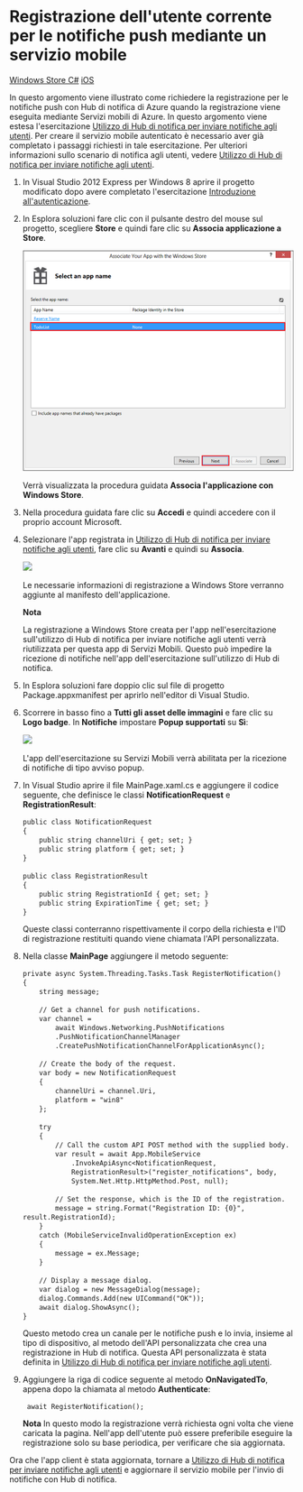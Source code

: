 <properties  linkid="notification-hubs-how-to-guides-howto-register-user-with-mobile-service-windowsphonedotnet" urlDisplayName="Notify Windows Store app users by using Mobile Services" pageTitle="Register the current user for push notifications by using a mobile service - Notification Hubs" metaKeywords="Azure registering application, Notification Hubs, Azure push notifications, push notification Windows Store app" description="Learn how to request push notification registration in a Windows Store app with Azure Notification Hubs when registeration is performed by Azure Mobile Services." metaCanonical="" services="mobile-services,notification-hubs" documentationCenter="" title="Register the current user for push notifications by using a mobile service" authors="" solutions="" manager="" editor="" />

# Registrazione dell'utente corrente per le notifiche push mediante un servizio mobile

[Windows Store C#](/en-us/documentation/articles/notification-hubs-windows-store-mobile-services-register-user-push-notifications) [iOS](/en-us/documentation/articles/notification-hubs-ios-mobile-services-register-user-push-notifications)


In questo argomento viene illustrato come richiedere la registrazione per le notifiche push con Hub di notifica di Azure quando la registrazione viene eseguita mediante Servizi mobili di Azure. In questo argomento viene estesa l'esercitazione [Utilizzo di Hub di notifica per inviare notifiche agli utenti](/en-us/manage/services/notification-hubs/notify-users). Per creare il servizio mobile autenticato è necessario aver già completato i passaggi richiesti in tale esercitazione. Per ulteriori informazioni sullo scenario di notifica agli utenti, vedere [Utilizzo di Hub di notifica per inviare notifiche agli utenti](/en-us/manage/services/notification-hubs/notify-users).

1.  In Visual Studio 2012 Express per Windows 8 aprire il progetto modificato dopo avere completato l'esercitazione [Introduzione all'autenticazione](/en-us/develop/mobile/tutorials/get-started-with-users-dotnet/).

2.  In Esplora soluzioni fare clic con il pulsante destro del mouse sul progetto, scegliere **Store** e quindi fare clic su **Associa applicazione a Store**.

 	![](./media/notification-hubs-windows-store-mobile-services-register-user-push-notifications/mobile-services-select-app-name.png) 

	Verrà visualizzata la procedura guidata **Associa l'applicazione con Windows Store**.
 
3.  Nella procedura guidata fare clic su **Accedi** e quindi accedere con il proprio account Microsoft.

4.  Selezionare l'app registrata in [Utilizzo di Hub di notifica per inviare notifiche agli utenti](/en-us/manage/services/notification-hubs/notify-users), fare clic su **Avanti** e quindi su **Associa**.
    
	![][2]

	Le necessarie informazioni di registrazione a Windows Store verranno aggiunte al manifesto dell'applicazione.  
    
    <div  class="dev-callout" markdown="1">

	**Nota**

	La registrazione a Windows Store creata per l'app nell'esercitazione sull'utilizzo di Hub di notifica per inviare notifiche agli utenti verrà riutilizzata per questa app di Servizi Mobili. Questo può impedire la ricezione di notifiche nell'app dell'esercitazione sull'utilizzo di Hub di notifica.

5.  In Esplora soluzioni fare doppio clic sul file di progetto Package.appxmanifest per aprirlo nell'editor di Visual Studio.

6.  Scorrere in basso fino a **Tutti gli asset delle immagini** e fare clic su **Logo badge**. In **Notifiche** impostare **Popup supportati** su **Sì**:
    
	![][3]
    
    L'app dell'esercitazione su Servizi Mobili verrà abilitata per la ricezione di notifiche di tipo avviso popup.

7.  In Visual Studio aprire il file MainPage.xaml.cs e aggiungere il codice seguente, che definisce le classi **NotificationRequest** e **RegistrationResult**:
    
        public class NotificationRequest
        {
            public string channelUri { get; set; }
            public string platform { get; set; }
        }

        public class RegistrationResult
        {
            public string RegistrationId { get; set; }
            public string ExpirationTime { get; set; }
        }
    
    Queste classi conterranno rispettivamente il corpo della richiesta e l'ID di registrazione restituiti quando viene chiamata l'API personalizzata.

8.  Nella classe **MainPage** aggiungere il metodo seguente:
    
        private async System.Threading.Tasks.Task RegisterNotification()
        {
            string message;

            // Get a channel for push notifications.
            var channel =
                await Windows.Networking.PushNotifications
                .PushNotificationChannelManager
                .CreatePushNotificationChannelForApplicationAsync();

            // Create the body of the request.
            var body = new NotificationRequest 
            {
                channelUri = channel.Uri, 
                platform = "win8" 
            }; 

            try
            {
                // Call the custom API POST method with the supplied body.
                var result = await App.MobileService
                    .InvokeApiAsync<NotificationRequest, 
                    RegistrationResult>("register_notifications", body,
                    System.Net.Http.HttpMethod.Post, null);

                // Set the response, which is the ID of the registration.
                message = string.Format("Registration ID: {0}", result.RegistrationId);
            }
            catch (MobileServiceInvalidOperationException ex)
            {
                message = ex.Message;
            }

            // Display a message dialog.
            var dialog = new MessageDialog(message);
            dialog.Commands.Add(new UICommand("OK"));
            await dialog.ShowAsync();
        }
    
    Questo metodo crea un canale per le notifiche push e lo invia, insieme al tipo di dispositivo, al metodo dell'API personalizzata che crea una registrazione in Hub di notifica. Questa API personalizzata è stata definita in [Utilizzo di Hub di notifica per inviare notifiche agli utenti](/en-us/manage/services/notification-hubs/notify-users).

9.  Aggiungere la riga di codice seguente al metodo **OnNavigatedTo**, appena dopo la chiamata al metodo **Authenticate**:
    
         await RegisterNotification();
    

	**Nota**
	In questo modo la registrazione verrà richiesta ogni volta che viene caricata la pagina. Nell'app dell'utente può essere preferibile eseguire la registrazione solo su base periodica, per verificare che sia aggiornata.

Ora che l'app client è stata aggiornata, tornare a [Utilizzo di Hub di notifica per inviare notifiche agli utenti](/en-us/manage/services/notification-hubs/notify-users) e aggiornare il servizio mobile per l'invio di notifiche con Hub di notifica.

<!-- Anchors. -->

<!-- Images. -->
[1]: ./media/notification-hubs-windows-store-mobile-services-register-user-push-notifications/mobile-services-select-app-name.png
[2]: ./media/notification-hubs-windows-store-mobile-services-register-user-push-notifications/notification-hub-associate-win8-app.png
[3]: ./media/notification-hubs-windows-store-mobile-services-register-user-push-notifications/notification-hub-win8-app-toast.png

<!-- URLs. -->
[Notify users with Notification Hubs]: /en-us/manage/services/notification-hubs/notify-users
[Get started with authentication]: /en-us/develop/mobile/tutorials/get-started-with-users-dotnet/

[Azure Management Portal]: https://manage.windowsazure.com/
